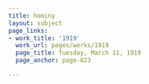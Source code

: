 ```yaml
---
title: hominy
layout: subject
page_links:
- work_title: '1919'
  work_url: pages/works/1919
  page_title: Tuesday, March 11, 1919
  page_anchor: page-823

---
```

